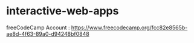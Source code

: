 # interactive-web-apps

freeCodeCamp Account : https://www.freecodecamp.org/fcc82e8565b-ae8d-4f63-89a0-d94248bf0848